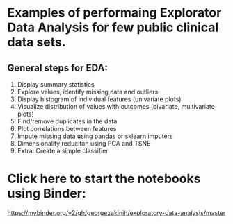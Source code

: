 # Examples of performaing Explorator Data Analysis for few public clinical data sets.

## General steps for EDA:

1. Display summary statistics 
2. Explore values, identify missing data and outliers
3. Display histogram of individual features (univariate plots)
4. Visualize distribution of values with outcomes (bivariate, multivariate plots)
5. Find/remove duplicates in the data
6. Plot correlations between features
7. Impute missing data using pandas or sklearn imputers
8. Dimensionality reduciton using PCA and TSNE
9. Extra: Create a simple classifier

# Click here to start the notebooks using Binder: 
https://mybinder.org/v2/gh/georgezakinih/exploratory-data-analysis/master
